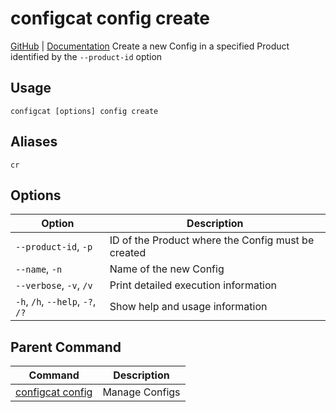 # configcat config create
[GitHub](https://github.com/configcat/cli) | [Documentation](https://configcat.com/docs/advanced/cli)
Create a new Config in a specified Product identified by the `--product-id` option
## Usage
```
configcat [options] config create
```
## Aliases
`cr`
## Options
| Option | Description |
| ------ | ----------- |
| `--product-id`, `-p` | ID of the Product where the Config must be created |
| `--name`, `-n` | Name of the new Config |
| `--verbose`, `-v`, `/v` | Print detailed execution information |
| `-h`, `/h`, `--help`, `-?`, `/?` | Show help and usage information |
## Parent Command
| Command | Description |
| ------ | ----------- |
| [configcat config](configcat-config.md) | Manage Configs |
